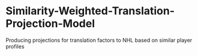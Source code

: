 # Similarity-Weighted-Translation-Projection-Model
Producing projections for translation factors to NHL based on similar player profiles
